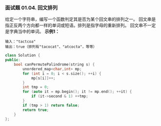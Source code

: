 ### 面试题 01.04. 回文排列
给定一个字符串，编写一个函数判定其是否为某个回文串的排列之一。
回文串是指正反两个方向都一样的单词或短语。排列是指字母的重新排列。
回文串不一定是字典当中的单词。
**示例1：**
```
输入："tactcoa" 
输出：true（排列有"tacocat"、"atcocta"，等等）
```
```cpp
class Solution {
public:
    bool canPermutePalindrome(string s) {
        unordered_map<char,int> mp;
        for (int i = 0; i < s.size(); ++i) {
            mp[s[i]]++;
        }
        int tmp = 0;
        for (auto it = mp.begin(); it != mp.end(); ++it) {
            if (it->second & 1) ++tmp;
        }
        if (tmp > 1) return false;
        return true;
    }
};
```

